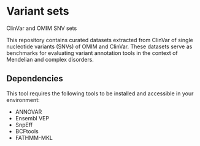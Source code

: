 # Variant sets
ClinVar and OMIM SNV sets

This repository contains curated datasets extracted from ClinVar of single nucleotide variants (SNVs) of OMIM and ClinVar. These datasets serve as benchmarks for evaluating variant annotation tools in the context of Mendelian and complex disorders. 

## Dependencies

This tool requires the following tools to be installed and accessible in your environment:

- ANNOVAR
- Ensembl VEP
- SnpEff
- BCFtools
- FATHMM-MKL
